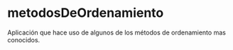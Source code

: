 # metodosDeOrdenamiento
Aplicación que hace uso de algunos de los métodos de ordenamiento mas conocidos.
